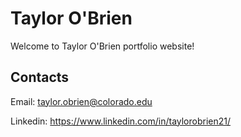 # Taylor O'Brien

Welcome to Taylor O'Brien portfolio website!

## Contacts

Email: <taylor.obrien@colorado.edu>

Linkedin: <https://www.linkedin.com/in/taylorobrien21/>
